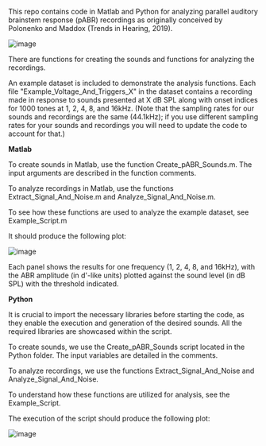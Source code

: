 This repo contains code in Matlab and Python for analyzing parallel auditory brainstem response (pABR) recordings as originally conceived by Polonenko and Maddox (Trends in Hearing, 2019).

![image](https://github.com/user-attachments/assets/4b51b013-f097-4e94-b059-b30d23cd21c0)

There are functions for creating the sounds and functions for analyzing the recordings. 

An example dataset is included to demonstrate the analysis functions. Each file "Example_Voltage_And_Triggers_X" in the dataset contains a recording made in response to sounds presented at X dB SPL along with onset indices for 1000 tones at 1, 2, 4, 8, and 16kHz. (Note that the sampling rates for our sounds and recordings are the same (44.1kHz); if you use different sampling rates for your sounds and recordings you will need to update the code to account for that.)

**Matlab**

To create sounds in Matlab, use the function Create_pABR_Sounds.m. The input arguments are described in the function comments.

To analyze recordings in Matlab, use the functions Extract_Signal_And_Noise.m and Analyze_Signal_And_Noise.m.

To see how these functions are used to analyze the example dataset, see Example_Script.m

It should produce the following plot:

![image](https://github.com/user-attachments/assets/b1e93107-36be-4975-b941-a2ca507652bd)

Each panel shows the results for one frequency (1, 2, 4, 8, and 16kHz), with the ABR amplitude (in d'-like units) plotted against the sound level (in dB SPL) with the threshold indicated.





**Python**

It is crucial to import the necessary libraries before starting the code, as they enable the execution and generation of the desired sounds. All the required libraries are showcased within the script.

To create sounds, we use the Create_pABR_Sounds script located in the Python folder. The input variables are detailed in the comments. 

To analyze recordings, we use the functions Extract_Signal_And_Noise and Analyze_Signal_And_Noise.

To understand how these functions are utilized for analysis, see the Example_Script.

The execution of the script should produce the following plot:


![image](https://github.com/user-attachments/assets/b0dd8f81-fac3-4487-9ca5-79cb81c70a4f)




